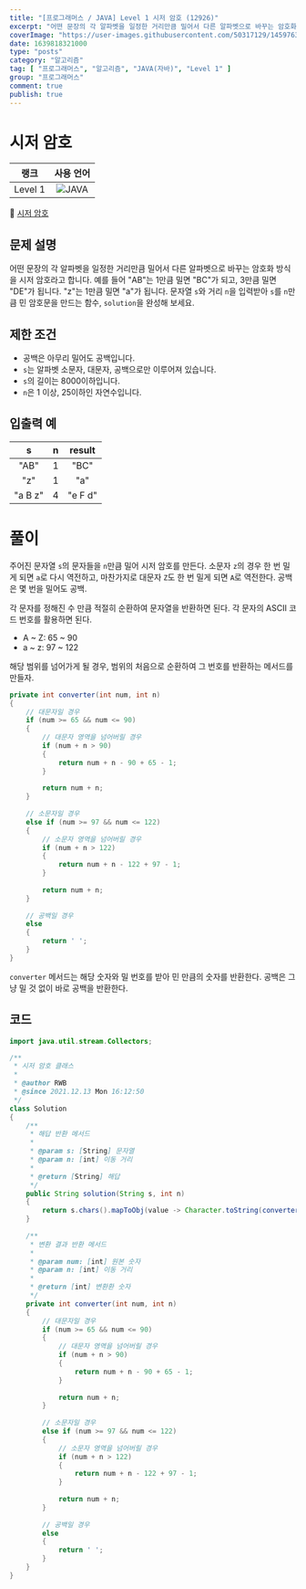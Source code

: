 ```yaml
---
title: "[프로그래머스 / JAVA] Level 1 시저 암호 (12926)"
excerpt: "어떤 문장의 각 알파벳을 일정한 거리만큼 밀어서 다른 알파벳으로 바꾸는 암호화 방식을 시저 암호라고 합니다. 예를 들어 \"AB\"는 1만큼 밀면 \"BC\"가 되고, 3만큼 밀면 \"DE\"가 됩니다. \"z\"는 1만큼 밀면 \"a\"가 됩니다. 문자열 s와 거리 n을 입력받아 s를 n만큼 민 암호문을 만드는 함수, solution을 완성해 보세요."
coverImage: "https://user-images.githubusercontent.com/50317129/145976356-6b5d1430-31c0-4c34-829e-6be8f747ab19.png"
date: 1639818321000
type: "posts"
category: "알고리즘"
tag: [ "프로그래머스", "알고리즘", "JAVA(자바)", "Level 1" ]
group: "프로그래머스"
comment: true
publish: true
---
```


# 시저 암호

|  랭크   |                                                      사용 언어                                                      |
| :-----: | :-----------------------------------------------------------------------------------------------------------------: |
| Level 1 | ![JAVA](https://shields.io/badge/java-JDK%2011-lightgray?logo=java&style=plastic&logoColor=white&labelColor=orange) |

🔗 [시저 암호](https://programmers.co.kr/learn/courses/30/lessons/12926)





## 문제 설명

어떤 문장의 각 알파벳을 일정한 거리만큼 밀어서 다른 알파벳으로 바꾸는 암호화 방식을 시저 암호라고 합니다. 예를 들어 "AB"는 1만큼 밀면 "BC"가 되고, 3만큼 밀면 "DE"가 됩니다. "z"는 1만큼 밀면 "a"가 됩니다. 문자열 `s`와 거리 `n`을 입력받아 `s`를 `n`만큼 민 암호문을 만드는 함수, `solution`을 완성해 보세요.





## 제한 조건

* 공백은 아무리 밀어도 공백입니다.
* `s`는 알파벳 소문자, 대문자, 공백으로만 이루어져 있습니다.
* `s`의 길이는 8000이하입니다.
* `n`은 1 이상, 25이하인 자연수입니다.





## 입출력 예

|    s    |   n   | result  |
| :-----: | :---: | :-----: |
|  "AB"   |   1   |  "BC"   |
|   "z"   |   1   |   "a"   |
| "a B z" |   4   | "e F d" |










# 풀이

주어진 문자열 `s`의 문자들을 `n`만큼 밀어 시저 암호를 만든다. 소문자 `z`의 경우 한 번 밀게 되면 `a`로 다시 역전하고, 마찬가지로 대문자 `Z`도 한 번 밀게 되면 `A`로 역전한다. 공백은 몇 번을 밀어도 공백.

각 문자를 정해진 수 만큼 적절히 순환하여 문자열을 반환하면 된다. 각 문자의 ASCII 코드 번호를 활용하면 된다.

* A ~ Z: 65 ~ 90
* a ~ z: 97 ~ 122

해당 범위를 넘어가게 될 경우, 범위의 처음으로 순환하여 그 번호를 반환하는 메서드를 만들자.

``` java
private int converter(int num, int n)
{
	// 대문자일 경우
	if (num >= 65 && num <= 90)
	{
		// 대문자 영역을 넘어버릴 경우
		if (num + n > 90)
		{
			return num + n - 90 + 65 - 1;
		}
		
		return num + n;
	}
	
	// 소문자일 경우
	else if (num >= 97 && num <= 122)
	{
		// 소문자 영역을 넘어버릴 경우
		if (num + n > 122)
		{
			return num + n - 122 + 97 - 1;
		}
		
		return num + n;
	}
	
	// 공백일 경우
	else
	{
		return ' ';
	}
}
```

`converter` 메서드는 해당 숫자와 밀 번호를 받아 민 만큼의 숫자를 반환한다. 공백은 그냥 밀 것 없이 바로 공백을 반환한다.





## 코드

``` java
import java.util.stream.Collectors;

/**
 * 시저 암호 클래스
 *
 * @author RWB
 * @since 2021.12.13 Mon 16:12:50
 */
class Solution
{
	/**
	 * 해답 반환 메서드
	 *
	 * @param s: [String] 문자열
	 * @param n: [int] 이동 거리
	 *
	 * @return [String] 해답
	 */
	public String solution(String s, int n)
	{
		return s.chars().mapToObj(value -> Character.toString(converter(value, n))).collect(Collectors.joining(""));
	}
	
	/**
	 * 변환 결과 반환 메서드
	 *
	 * @param num: [int] 원본 숫자
	 * @param n: [int] 이동 거리
	 *
	 * @return [int] 변환환 숫자
	 */
	private int converter(int num, int n)
	{
		// 대문자일 경우
		if (num >= 65 && num <= 90)
		{
			// 대문자 영역을 넘어버릴 경우
			if (num + n > 90)
			{
				return num + n - 90 + 65 - 1;
			}
			
			return num + n;
		}
		
		// 소문자일 경우
		else if (num >= 97 && num <= 122)
		{
			// 소문자 영역을 넘어버릴 경우
			if (num + n > 122)
			{
				return num + n - 122 + 97 - 1;
			}
			
			return num + n;
		}
		
		// 공백일 경우
		else
		{
			return ' ';
		}
	}
}
```